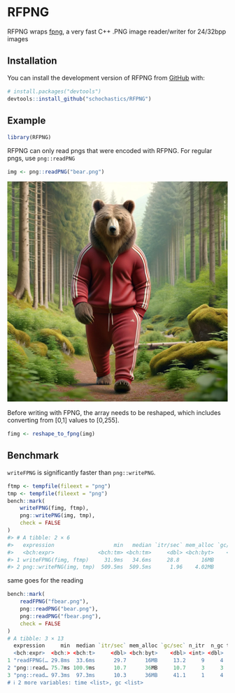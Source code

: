 
<!-- README.md is generated from README.Rmd. Please edit that file -->

# RFPNG

<!-- badges: start -->
<!-- badges: end -->

RFPNG wraps [fpng](https://github.com/richgel999/fpng), a very fast C++
.PNG image reader/writer for 24/32bpp images

## Installation

You can install the development version of RFPNG from
[GitHub](https://github.com/) with:

``` r
# install.packages("devtools")
devtools::install_github("schochastics/RFPNG")
```

## Example

``` r
library(RFPNG)
```

RFPNG can only read pngs that were encoded with RFPNG. For regular pngs,
use `png::readPNG`

``` r
img <- png::readPNG("bear.png")
```

<img src="bear.png" width="512">

Before writing with FPNG, the array needs to be reshaped, which includes
converting from \[0,1\] values to \[0,255\].

``` r
fimg <- reshape_to_fpng(img)
```

## Benchmark

`writeFPNG` is significantly faster than `png::writePNG`.

``` r
ftmp <- tempfile(fileext = "png")
tmp <- tempfile(fileext = "png")
bench::mark(
    writeFPNG(fimg, ftmp),
    png::writePNG(img, tmp),
    check = FALSE
)
#> # A tibble: 2 × 6
#>   expression                   min   median `itr/sec` mem_alloc `gc/sec`
#>   <bch:expr>              <bch:tm> <bch:tm>     <dbl> <bch:byt>    <dbl>
#> 1 writeFPNG(fimg, ftmp)     31.9ms   34.6ms     28.8       16MB     9.61
#> 2 png::writePNG(img, tmp)  509.5ms  509.5ms      1.96    4.02MB     0
```

same goes for the reading

``` r
bench::mark(
    readFPNG("fbear.png"),
    png::readPNG("bear.png"),
    png::readPNG("fbear.png"),
    check = FALSE
)
# A tibble: 3 × 13
  expression     min  median `itr/sec` mem_alloc `gc/sec` n_itr  n_gc total_time result memory    
  <bch:expr>  <bch:> <bch:t>     <dbl> <bch:byt>    <dbl> <int> <dbl>   <bch:tm> <list> <list>    
1 "readFPNG(… 29.8ms  33.6ms      29.7      16MB     13.2     9     4    303.1ms <NULL> <Rprofmem>
2 "png::read… 75.7ms 100.9ms      10.7      36MB     10.7     3     3    279.5ms <NULL> <Rprofmem>
3 "png::read… 97.3ms  97.3ms      10.3      36MB     41.1     1     4     97.3ms <NULL> <Rprofmem>
# ℹ 2 more variables: time <list>, gc <list>
```
